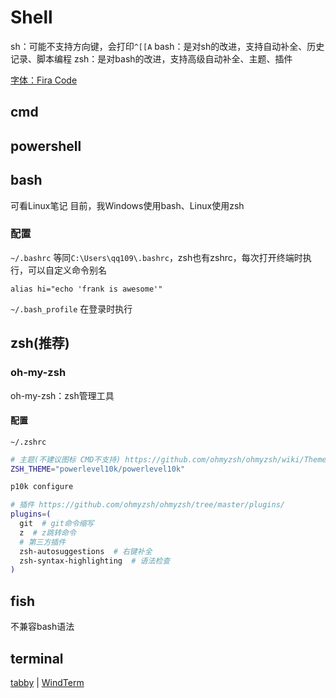 # Shell

sh：可能不支持方向键，会打印`^[[A`
bash：是对sh的改进，支持自动补全、历史记录、脚本编程
zsh：是对bash的改进，支持高级自动补全、主题、插件

[字体：Fira Code](./../toools/Font.md)



## cmd



## powershell



## bash

可看Linux笔记
目前，我Windows使用bash、Linux使用zsh



### 配置

`~/.bashrc` 等同`C:\Users\qq109\.bashrc`，zsh也有zshrc，每次打开终端时执行，可以自定义命令别名

```
alias hi="echo 'frank is awesome'"
```

`~/.bash_profile` 在登录时执行



## zsh(推荐)

###  oh-my-zsh

oh-my-zsh：zsh管理工具



#### 配置

`~/.zshrc`

```bash
# 主题(不建议图标 CMD不支持) https://github.com/ohmyzsh/ohmyzsh/wiki/Themes
ZSH_THEME="powerlevel10k/powerlevel10k"
```

```bash
p10k configure
```

```bash
# 插件 https://github.com/ohmyzsh/ohmyzsh/tree/master/plugins/
plugins=(
  git  # git命令缩写
  z  # z跳转命令  
  # 第三方插件
  zsh-autosuggestions  # 右键补全
  zsh-syntax-highlighting  # 语法检查
)
```



## fish

不兼容bash语法



## terminal

[tabby](https://github.com/Eugeny/tabby)	|	[WindTerm](https://github.com/kingToolbox/WindTerm)



